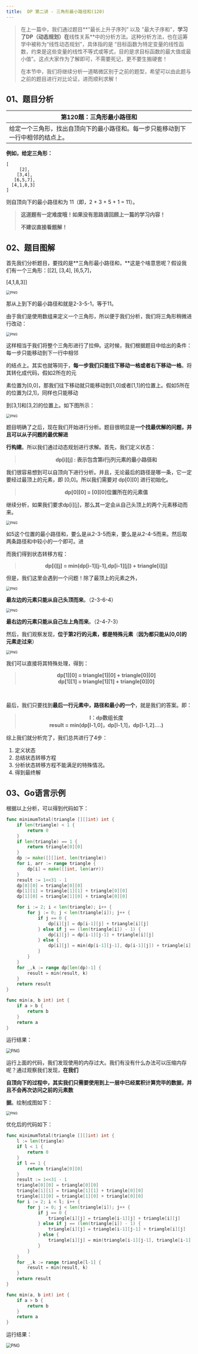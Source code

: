 ```yaml
---
title:  DP 第二讲 - 三角形最小路径和(120)
---
```


> 在上一篇中，我们通过题目**“最长上升子序列” 以及 "最大子序和"，**学习了DP（动态规划）在**线性关系**中的分析方法。这种分析方法，也在运筹学中被称为“线性动态规划”，具体指的是 “目标函数为特定变量的线性函数，约束是这些变量的线性不等式或等式，目的是求目标函数的最大值或最小值”。这点大家作为了解即可，不需要死记，更不要生搬硬套！
>
> 在本节中，我们将继续分析一道略微区别于之前的题型，希望可以由此题与之前的题目进行对比论证，进而顺利求解！
## 01、题目分析

| 第120题：三角形最小路径和                                    |
| ------------------------------------------------------------ |
| 给定一个三角形，找出自顶向下的最小路径和。每一步只能移动到下一行中相邻的结点上。 |

**例如，给定三角形：**

```
[
     [2],
    [3,4],
   [6,5,7],
  [4,1,8,3]
]
```

则自顶向下的最小路径和为 11（即，2 + 3 + 5 + 1 = 11）。

> **这道题有一定难度哦！如果没有思路请回顾上一篇的学习内容！**
>
> **不建议直接看题解！**

## 02、题目图解

首先我们分析题目，要找的是**三角形最小路径和，**这是个啥意思呢？假设我们有一个三角形：[[2], [3,4], [6,5,7]，

[4,1,8,3]]

<img src="./204/1.png" alt="PNG" style="zoom: 67%;" />

那从上到下的最小路径和就是2-3-5-1，等于11。

由于我们是使用数组来定义一个三角形，所以便于我们分析，我们将三角形稍微进行改动：

<img src="./204/2.png" alt="PNG" style="zoom:67%;" />

这样相当于我们将整个三角形进行了拉伸。这时候，我们根据题目中给出的条件：每一步只能移动到下一行中相邻

的结点上。其实也就等同于，**每一步我们只能往下移动一格或者右下移动一格**。将其转化成代码，假如2所在的元

素位置为[0,0]，那我们往下移动就只能移动到[1,0]或者[1,1]的位置上。假如5所在的位置为[2,1]，同样也只能移动

到[3,1]和[3,2]的位置上。如下图所示：

<img src="./204/3.png" alt="PNG" style="zoom:67%;" />

题目明确了之后，现在我们开始进行分析。题目很明显是**一个找最优解的问题，并且可以从子问题的最优解进**

**行构建**。所以我们通过动态规划进行求解。首先，我们定义状态：

> <center><b>  dp[i][j] : 表示包含第i行j列元素的最小路径和 </b></center>

我们很容易想到可以自顶向下进行分析。并且，无论最后的路径是哪一条，它一定要经过最顶上的元素，即 [0,0]。所以我们需要对 dp[0][0] 进行初始化。

> <center><b> dp[0][0] = [0][0]位置所在的元素值 </b></center>

继续分析，如果我们要求dp[i][j]，那么其一定会从自己头顶上的两个元素移动而来。

<img src="./204/4.png" alt="PNG" style="zoom:67%;" />

如5这个位置的最小路径和，要么是从2-3-5而来，要么是从2-4-5而来。然后取两条路径和中较小的一个即可。进

而我们得到状态转移方程：

> <center><b> dp[i][j] = min(dp[i-1][j-1],dp[i-1][j]) + triangle[i][j] </b></center>

但是，我们这里会遇到一个问题！除了最顶上的元素之外，

<img src="./204/5.png" alt="PNG" style="zoom:67%;" />

**最左边的元素只能从自己头顶而来**。（2-3-6-4）

<img src="./204/6.png" alt="PNG" style="zoom:67%;" />

**最右边的元素只能从自己左上角而来**。（2-4-7-3）

然后，我们观察发现，**位于第2行的元素，都是特殊元素**（**因为都只能从[0,0]的元素走过来**）

<img src="./204/7.png" alt="PNG" style="zoom:67%;" />

我们可以直接将其特殊处理，得到：

> <center><b> dp[1][0] = triangle[1][0] + triangle[0][0] </b></center>
> <center><b> dp[1][1] = triangle[1][1] + triangle[0][0] </b></center>

<br/>

最后，我们只要找到**最后一行元素中，路径和最小的一个**，就是我们的答案。即：

> <center><b> l：dp数组长度 </b></center>
> <center><b> result = min(dp[l-1,0]，dp[l-1,1]，dp[l-1,2]....) </b></center> 

综上我们就分析完了，我们总共进行了4步：

1. 定义状态
2. 总结状态转移方程
3. 分析状态转移方程不能满足的特殊情况。
4. 得到最终解

## 03、Go语言示例

根据以上分析，可以得到代码如下：

```go
func minimumTotal(triangle [][]int) int {
    if len(triangle) < 1 {
        return 0
    }
    if len(triangle) == 1 {
        return triangle[0][0]
    }
	dp := make([][]int, len(triangle))
	for i, arr := range triangle {
		dp[i] = make([]int, len(arr))
	}
    result := 1<<31 - 1
	dp[0][0] = triangle[0][0]
	dp[1][1] = triangle[1][1] + triangle[0][0]
	dp[1][0] = triangle[1][0] + triangle[0][0]

	for i := 2; i < len(triangle); i++ {
		for j := 0; j < len(triangle[i]); j++ {
			if j == 0 {
				dp[i][j] = dp[i-1][j] + triangle[i][j]
			} else if j == (len(triangle[i]) - 1) {
				dp[i][j] = dp[i-1][j-1] + triangle[i][j]
			} else {
				dp[i][j] = min(dp[i-1][j-1], dp[i-1][j]) + triangle[i][j]
			}
		}  
	}
    for _,k := range dp[len(dp)-1] {
        result = min(result, k)
    }
	return result
}

func min(a, b int) int {
	if a > b {
		return b
	}
	return a
}
```

运行结果：

<img src="./204/8.jpg" alt="PNG" style="zoom: 80%;" />

运行上面的代码，我们发现使用的内存过大。我们有没有什么办法可以压缩内存呢？通过观察我们发现，**在我们**

**自顶向下的过程中，其实我们只需要使用到上一层中已经累积计算完毕的数据，并且不会再次访问之前的元素数**

**据**。绘制成图如下：

<img src="./204/9.png" alt="PNG" style="zoom:67%;" />

优化后的代码如下：

```go
func minimumTotal(triangle [][]int) int {
    l := len(triangle)
    if l < 1 {
        return 0
    }
    if l == 1 {
        return triangle[0][0]
    }
    result := 1<<31 - 1
	triangle[0][0] = triangle[0][0]
	triangle[1][1] = triangle[1][1] + triangle[0][0]
	triangle[1][0] = triangle[1][0] + triangle[0][0]
	for i := 2; i < l; i++ {
		for j := 0; j < len(triangle[i]); j++ {
			if j == 0 {
				triangle[i][j] = triangle[i-1][j] + triangle[i][j]
			} else if j == (len(triangle[i]) - 1) {
				triangle[i][j] = triangle[i-1][j-1] + triangle[i][j]
			} else {
				triangle[i][j] = min(triangle[i-1][j-1], triangle[i-1][j]) + triangle[i][j]
			}
		}  
	}
    for _,k := range triangle[l-1] {
        result = min(result, k)
    }
	return result
}

func min(a, b int) int {
	if a > b {
		return b
	}
	return a
}
```

运行结果：

<img src="./204/10.jpg" alt="PNG" style="zoom:80%;" />

